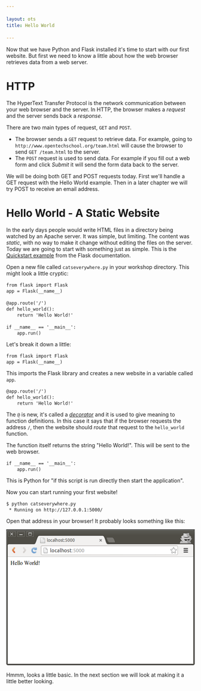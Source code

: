 ```yaml
---

layout: ots
title: Hello World

---
```


Now that we have Python and Flask installed it's time to start with our first website. But first we need to know a little about how the web browser retrieves data from a web server.

# HTTP

The HyperText Transfer Protocol is the network communication between your web browser and the server. In HTTP, the browser makes a _request_ and the server sends back a _response_.

There are two main types of request, `GET` and `POST`.

* The browser sends a `GET` request to retrieve data. For example, going to `http://www.opentechschool.org/team.html` will cause the browser to send `GET /team.html` to the server.
* The `POST` request is used to send data. For example if you fill out a web form and click _Submit_ it will send the form data back to the server.

We will be doing both GET and POST requests today. First we'll handle a GET request with the Hello World example. Then in a later chapter we will try POST to receive an email address.

# Hello World - A Static Website

In the early days people would write HTML files in a directory being watched by an Apache server. It was simple, but limiting. The content was _static_, with no way to make it change without editing the files on the server. Today we are going to start with something just as simple. This is the [Quickstart example](http://flask.pocoo.org/docs/quickstart/) from the Flask documentation.

Open a new file called `catseverywhere.py` in your workshop directory. This might look a little cryptic:

	from flask import Flask
	app = Flask(__name__)

	@app.route('/')
	def hello_world():
		return 'Hello World!'

	if __name__ == '__main__':
		app.run()


Let's break it down a little:

	from flask import Flask
	app = Flask(__name__)

This imports the Flask library and creates a new website in a variable called `app`.

	@app.route('/')
	def hello_world():
		return 'Hello World!'

The `@` is new, it's called a [_decorator_](http://en.wikipedia.org/wiki/Python_syntax_and_semantics#Decorators) and it is used to give meaning to function definitions. In this case it says that if the browser requests the address `/`, then the website should _route_ that request to the `hello_world` function.

The function itself returns the string "Hello World!". This will be sent to the web browser.

	if __name__ == '__main__':
		app.run()

This is Python for  "if this script is run directly then start the application".

Now you can start running your first website!

	$ python catseverywhere.py 
	 * Running on http://127.0.0.1:5000/

Open that address in your browser! It probably looks something like this:

![](images/hello-world.png)

Hmmm, looks a little basic. In the next section we will look at making it a little better looking.